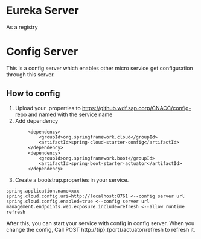 # Eureka Server
As a registry

# Config Server
This is a config server which enables other micro service get configuration through this server.
## How to config
1. Upload your .properties to https://github.wdf.sap.corp/CNACC/config-repo and named with the service name
2. Add dependency 

```
        <dependency>
            <groupId>org.springframework.cloud</groupId>
            <artifactId>spring-cloud-starter-config</artifactId>
        </dependency>
        <dependency>
            <groupId>org.springframework.boot</groupId>
            <artifactId>spring-boot-starter-actuator</artifactId>
        </dependency>
```
3. Create a bootstrap.properties in your service.
```
spring.application.name=xxx
spring.cloud.config.uri=http://localhost:8761 <--config server url
spring.cloud.config.enabled=true <--config server url
management.endpoints.web.exposure.include=refresh <--allow runtime refresh
```
After this, you can start your service with config in config server. 
When you change the config, Call POST http://{ip}:{port}/actuator/refresh to refresh it.
